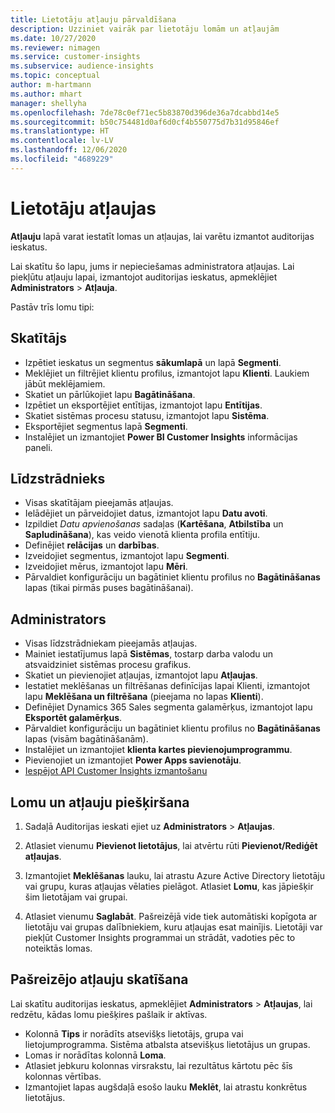 ```yaml
---
title: Lietotāju atļauju pārvaldīšana
description: Uzziniet vairāk par lietotāju lomām un atļaujām
ms.date: 10/27/2020
ms.reviewer: nimagen
ms.service: customer-insights
ms.subservice: audience-insights
ms.topic: conceptual
author: m-hartmann
ms.author: mhart
manager: shellyha
ms.openlocfilehash: 7de78c0ef71ec5b83870d396de36a7dcabbd14e5
ms.sourcegitcommit: b50c754481d0af6d0cf4b550775d7b31d95846ef
ms.translationtype: HT
ms.contentlocale: lv-LV
ms.lasthandoff: 12/06/2020
ms.locfileid: "4689229"
---
```

# <a name="user-permissions"></a>Lietotāju atļaujas

**Atļauju** lapā varat iestatīt lomas un atļaujas, lai varētu izmantot auditorijas ieskatus.

Lai skatītu šo lapu, jums ir nepieciešamas administratora atļaujas. Lai piekļūtu atļauju lapai, izmantojot auditorijas ieskatus, apmeklējiet **Administrators** > **Atļauja**.

Pastāv trīs lomu tipi:

## <a name="viewer"></a>Skatītājs

- Izpētiet ieskatus un segmentus **sākumlapā** un lapā **Segmenti**.
- Meklējiet un filtrējiet klientu profilus, izmantojot lapu **Klienti**. Laukiem jābūt meklējamiem.
- Skatiet un pārlūkojiet lapu **Bagātināšana**.
- Izpētiet un eksportējiet entītijas, izmantojot lapu **Entītijas**.
- Skatiet sistēmas procesu statusu, izmantojot lapu **Sistēma**.
- Eksportējiet segmentus lapā **Segmenti**.
- Instalējiet un izmantojiet **Power BI Customer Insights** informācijas paneli.

## <a name="contributor"></a>Līdzstrādnieks

- Visas skatītājam pieejamās atļaujas.
- Ielādējiet un pārveidojiet datus, izmantojot lapu **Datu avoti**.
- Izpildiet *Datu apvienošanas* sadaļas (**Kartēšana**, **Atbilstība** un **Sapludināšana**), kas veido vienotā klienta profila entītiju.
- Definējiet **relācijas** un **darbības**.
- Izveidojiet segmentus, izmantojot lapu **Segmenti**.
- Izveidojiet mērus, izmantojot lapu **Mēri**.
- Pārvaldiet konfigurāciju un bagātiniet klientu profilus no **Bagātināšanas** lapas (tikai pirmās puses bagātināšanai).

## <a name="administrator"></a>Administrators

- Visas līdzstrādniekam pieejamās atļaujas.
- Mainiet iestatījumus lapā **Sistēmas**, tostarp darba valodu un atsvaidziniet sistēmas procesu grafikus.
- Skatiet un pievienojiet atļaujas, izmantojot lapu **Atļaujas**.
- Iestatiet meklēšanas un filtrēšanas definīcijas lapai Klienti, izmantojot lapu **Meklēšana un filtrēšana** (pieejama no lapas **Klienti**).
- Definējiet Dynamics 365 Sales segmenta galamērķus, izmantojot lapu **Eksportēt galamērķus**.
- Pārvaldiet konfigurāciju un bagātiniet klientu profilus no **Bagātināšanas** lapas (visām bagātināšanām).
- Instalējiet un izmantojiet **klienta kartes pievienojumprogrammu**.
- Pievienojiet un izmantojiet **Power Apps savienotāju**.
- [Iespējot API Customer Insights izmantošanu](apis.md)

## <a name="assign-roles-and-permissions"></a>Lomu un atļauju piešķiršana

1. Sadaļā Auditorijas ieskati ejiet uz **Administrators** > **Atļaujas**.

1. Atlasiet vienumu **Pievienot lietotājus**, lai atvērtu rūti **Pievienot/Rediģēt atļaujas**.

1. Izmantojiet **Meklēšanas** lauku, lai atrastu Azure Active Directory lietotāju vai grupu, kuras atļaujas vēlaties pielāgot. Atlasiet **Lomu**, kas jāpiešķir šim lietotājam vai grupai.

1. Atlasiet vienumu **Saglabāt**. Pašreizējā vide tiek automātiski kopīgota ar lietotāju vai grupas dalībniekiem, kuru atļaujas esat mainījis. Lietotāji var piekļūt Customer Insights programmai un strādāt, vadoties pēc to noteiktās lomas.

## <a name="view-current-permissions"></a>Pašreizējo atļauju skatīšana

Lai skatītu auditorijas ieskatus, apmeklējiet **Administrators** > **Atļaujas**, lai redzētu, kādas lomu piešķires pašlaik ir aktīvas.

- Kolonnā **Tips** ir norādīts atsevišķs lietotājs, grupa vai lietojumprogramma. Sistēma atbalsta atsevišķus lietotājus un grupas.
- Lomas ir norādītas kolonnā **Loma**.
- Atlasiet jebkuru kolonnas virsrakstu, lai rezultātus kārtotu pēc šīs kolonnas vērtības.
- Izmantojiet lapas augšdaļā esošo lauku **Meklēt**, lai atrastu konkrētus lietotājus.
